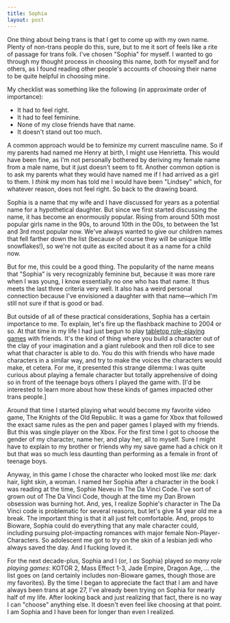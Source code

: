 ```yaml
---
title: Sophia
layout: post
---
```


One thing about being trans is that I get to come up with my own name. Plenty of non-trans people do this, sure, but to me it sort of feels like a rite of passage for trans folk. I've chosen "Sophia" for myself. I wanted to go through my thought process in choosing this name, both for myself and for others, as I found reading other people's accounts of choosing their name to be quite helpful in choosing mine.  

My checklist was something like the following (in approximate order of importance):  

*   It had to feel right.
*   It had to feel feminine.
*   None of my close friends have that name.
*   It doesn't stand out too much.

A common approach would be to feminize my current masculine name. So if my parents had named me Henry at birth, I might use Henrietta. This would have been fine, as I'm not personally bothered by deriving my female name from a male name, but it just doesn't seem to fit. Another common option is to ask my parents what they would have named me if I had arrived as a girl to them. I _think_ my mom has told me I would have been "Lindsey" which, for whatever reason, does not feel right. So back to the drawing board.  

Sophia is a name that my wife and I have discussed for years as a potential name for a hypothetical daughter. But since we first started discussing the name, it has become an enormously popular. Rising from around 50th most popular girls name in the 90s, to around 10th in the 00s, to between the 1st and 3rd most popular now. We've always wanted to give our children names that fell farther down the list (because of course they will be unique little snowflakes!), so we're not quite as excited about it as a name for a child now.  

But for me, this could be a good thing. The popularity of the name means that "Sophia" is very recognizably feminine but, because it was more rare when I was young, I know essentially no one who has that name. It thus meets the last three criteria very well. It also has a weird personal connection because I've envisioned a daughter with that name—which I'm still not sure if that is good or bad.  

But outside of all of these practical considerations, Sophia has a certain importance to me. To explain, let's fire up the flashback machine to 2004 or so. At that time in my life I had just begun to play [tabletop role-playing games](https://en.wikipedia.org/wiki/Tabletop_role-playing_game) with friends. It's the kind of thing where you build a character out of the clay of your imagination and a giant rulebook and then roll dice to see what that character is able to do. You do this with friends who have made characters in a similar way, and try to make the voices the characters would make, et cetera. For me, it presented this strange dilemma: I was quite curious about playing a female character but totally apprehensive of doing so in front of the teenage boys  others I played the game with.  [I'd be interested to learn more about how these kinds of games impacted other trans people.]

Around that time I started playing what would become my favorite video game, The Knights of the Old Republic. It was a game for Xbox that followed the exact same rules as the pen and paper games I played with my friends. But this was single player on the Xbox. For the first time I got to choose the gender of my character, name her, and play her, all to myself. Sure I might have to explain to my brother or friends why my save game had a chick on it but that was so much less daunting than performing as a female in front of teenage boys.  

Anyway, in this game I chose the character who looked most like _me_: dark hair, light skin, a woman. I named her Sophia after a character in the book I was reading at the time, Sophie Neveu in The Da Vinci Code. I've sort of grown out of The Da Vinci Code, though at the time my Dan Brown obsession was burning hot. And, yes, I realize Sophie's character in The Da Vinci code is problematic for several reasons, but let's give 14 year old me a break. The important thing is that it all just felt comfortable. And, props to Bioware, Sophia could do everything that any male character could, including pursuing plot-impacting romances with major female Non-Player-Characters. So adolescent me got to try on the skin of a lesbian jedi who always saved the day. And I fucking loved it.  

For the next decade-plus, Sophia and I (or, I *as* Sophia) played *so many role playing games*: KOTOR 2, Mass Effect 1-3, Jade Empire, Dragon Age, ... the list goes on (and certainly includes non-Bioware games, though those are my favorites). By the time I began to appreciate the fact that I am and have always been trans at age 27, I've already been trying on Sophia for nearly half of my life. After looking back and just realizing that fact, there is no way I can "choose" anything else. It doesn't even feel like choosing at that point. I am Sophia and I have been for longer than even I realized.
